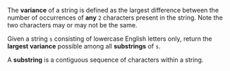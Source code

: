The **variance** of a string is defined as the largest difference between the number of occurrences of **any** `2` characters present in the string. Note the two characters may or may not be the same.

Given a string `s` consisting of lowercase English letters only, return the **largest variance** possible among all **substrings** of `s`.

A **substring** is a contiguous sequence of characters within a string.